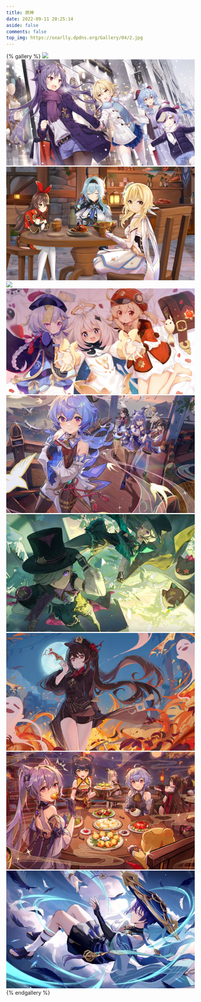 ```yaml
---
title: 原神
date: 2022-09-11 20:25:14
aside: false
comments: false
top_img: https://oxarlly.dpdns.org/Gallery/04/2.jpg
---
```


{% gallery %}
![](04/1.png)
![](04/2.jpg)
![](04/3.jpg)
![](04/4.png)
![](04/5.jpg)
![](04/6.jpg)
![](04/7.jpg)
![](04/8.jpg)
![](04/9.jpg)
![](04/10.jpg)
{% endgallery %}

